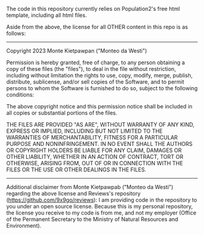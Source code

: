 The code in this repository currently relies on Population2's free html template, including all html files.

Aside from the above, the license for all OTHER content in this repo is as follows:

----------------------------------------

Copyright 2023 Monte Kietpawpan ("Monteo da Westi") 

Permission is hereby granted, free of charge, to any person obtaining a copy of these files (the "files"), 
to deal in the file without restriction, including without limitation the rights to use, copy, modify, 
merge, publish, distribute, sublicense, and/or sell copies of the Software, and to permit persons to 
whom the Software is furnished to do so, subject to the following conditions:

The above copyright notice and this permission notice shall be included in all copies or
substantial portions of the files.

THE FILES ARE PROVIDED "AS ARE", WITHOUT WARRANTY OF ANY KIND, EXPRESS OR IMPLIED, INCLUDING BUT
NOT LIMITED TO THE WARRANTIES OF MERCHANTABILITY, FITNESS FOR A PARTICULAR PURPOSE AND
NONINFRINGEMENT. IN NO EVENT SHALL THE AUTHORS OR COPYRIGHT HOLDERS BE LIABLE FOR ANY CLAIM,
DAMAGES OR OTHER LIABILITY, WHETHER IN AN ACTION OF CONTRACT, TORT OR OTHERWISE, ARISING FROM,
OUT OF OR IN CONNECTION WITH THE FILES OR THE USE OR OTHER DEALINGS IN THE FILES.

----------------------------------------

Additional disclaimer from Monte Kietpawpab ("Monteo da Westi") regarding the above license and Reviews's
repository (https://github.com/9x9go/reviews):
I am providing code in the repository to you under an open source license. Because this is my
personal repository, the license you receive to my code is from me, and not my employer 
(Office of the Permanent Secretary to the Ministry of Natural Resources and Environment).

